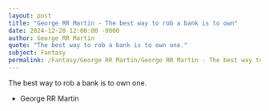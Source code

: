 ```yaml
---
layout: post
title: "George RR Martin - The best way to rob a bank is to own"
date: 2024-12-28 12:00:00 -0000
author: George RR Martin
quote: "The best way to rob a bank is to own one."
subject: Fantasy
permalink: /Fantasy/George RR Martin/George RR Martin - The best way to rob a bank is to own
---
```


The best way to rob a bank is to own one.

- George RR Martin
